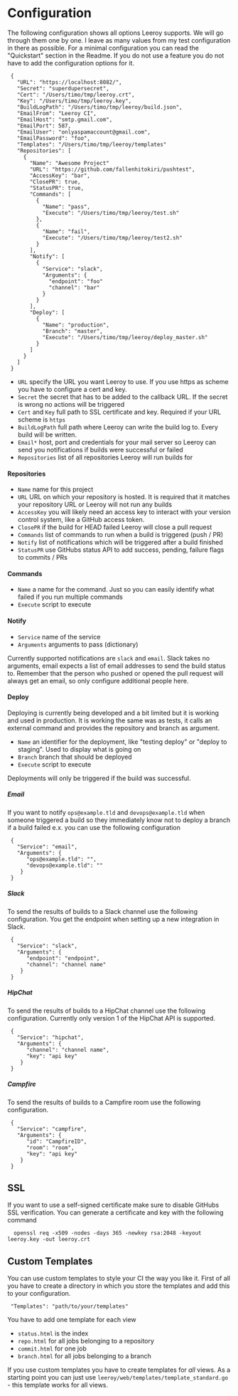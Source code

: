 # Configuration
The following configuration shows all options Leeroy supports. We will go through them one by one. I leave as many values from my test configuration in there as possible. For a minimal configuration you can read the "Quickstart" section in the Readme. If you do not use a feature you do not have to add the configuration options for it.

     {
       "URL": "https://localhost:8082/",
       "Secret": "superdupersecret",
       "Cert": "/Users/timo/tmp/leeroy.crt",
       "Key": "/Users/timo/tmp/leeroy.key",
       "BuildLogPath": "/Users/timo/tmp/leeroy/build.json",
       "EmailFrom": "Leeroy CI",
       "EmailHost": "smtp.gmail.com",
       "EmailPort": 587,
       "EmailUser": "onlyaspamaccount@gmail.com",
       "EmailPassword": "foo",
       "Templates": "/Users/timo/tmp/leeroy/templates"
       "Repositories": [
         {
           "Name": "Awesome Project"
           "URL": "https://github.com/fallenhitokiri/pushtest",
           "AccessKey": "bar",
           "ClosePR": true,
           "StatusPR": true,
           "Commands": [
             {
               "Name": "pass",
               "Execute": "/Users/timo/tmp/leeroy/test.sh"
             },
             {
               "Name": "fail",
               "Execute": "/Users/timo/tmp/leeroy/test2.sh"
             }
           ],
           "Notify": [
             {
               "Service": "slack",
               "Arguments": {
                 "endpoint": "foo"
                 "channel": "bar"
               }
             }
           ],
           "Deploy": [
             {
               "Name": "production",
               "Branch": "master",
               "Execute": "/Users/timo/tmp/leeroy/deploy_master.sh"
             }
           ]
         }
       ]
     }

- `URL` specify the URL you want Leeroy to use. If you use https as scheme you have to configure a cert and key.
- `Secret` the secret that has to be added to the callback URL. If the secret is wrong no actions will be triggered
- `Cert` and `Key` full path to SSL certificate and key. Required if your URL scheme is `https`
- `BuildLogPath` full path where Leeroy can write the build log to. Every build will be written.
- `Email*` host, port and credentials for your mail server so Leeroy can send you notifications if builds were successful or failed
- `Repositories` list of all repositories Leeroy will run builds for

#### Repositories
- `Name` name for this project
- `URL` URL on which your repository is hosted. It is required that it matches your repository URL or Leeroy will not run any builds
- `AccessKey` you will likely need an access key to interact with your version control system, like a GitHub access token.
- `ClosePR` if the build for HEAD failed Leeroy will close a pull request
- `Commands` list of commands to run when a build is triggered (push / PR)
- `Notify` list of notifications which will be triggered after a build finished
- `StatusPR` use GitHubs status API to add success, pending, failure flags to commits / PRs

#### Commands
- `Name` a name for the command. Just so you can easily identify what failed if you run multiple commands
- `Execute` script to execute

#### Notify
- `Service` name of the service
- `Arguments` arguments to pass (dictionary)

Currently supported notifications are `slack` and `email`. Slack takes no arguments, email expects a list of email addresses to send the build status to. Remember that the person who pushed or opened the pull request will always get an email, so only configure additional people here.

#### Deploy
Deploying is currently being developed and a bit limited but it is working and used in production. It is
working the same was as tests, it calls an external command and provides the repository and branch as argument.

- `Name` an identifier for the deployment, like "testing deploy" or "deploy to staging". Used to display what is going on
- `Branch` branch that should be deployed
- `Execute` script to execute

Deployments will only be triggered if the build was successful.

##### Email
If you want to notify `ops@example.tld` and `devops@example.tld` when someone triggered a build so they immediately know not to deploy a branch if a build failed e.x. you can use the following configuration

     {
       "Service": "email",
       "Arguments": {
          "ops@example.tld": "",
          "devops@example.tld": ""
        }
     }

##### Slack
To send the results of builds to a Slack channel use the following configuration. You get the endpoint when setting up a new integration in Slack.

     {
       "Service": "slack",
       "Arguments": {
          "endpoint": "endpoint",
          "channel": "channel name"
        }
     }

##### HipChat
To send the results of builds to a HipChat channel use the following configuration. Currently only version 1 of the HipChat API is supported.

     {
       "Service": "hipchat",
       "Arguments": {
          "channel": "channel name",
          "key": "api key"
        }
     }

##### Campfire
To send the results of builds to a Campfire room use the following configuration.

     {
       "Service": "campfire",
       "Arguments": {
          "id": "CampfireID",
          "room": "room",
          "key": "api key"
        }
     }

## SSL
If you want to use a self-signed certificate make sure to disable GitHubs SSL verification. You can generate a certificate and key with the following command

      openssl req -x509 -nodes -days 365 -newkey rsa:2048 -keyout leeroy.key -out leeroy.crt

## Custom Templates
You can use custom templates to style your CI the way you like it. First of all you have to create a directory in which you store the templates and add this to your configuration.

     "Templates": "path/to/your/templates"

You have to add one template for each view

- `status.html` is the index
- `repo.html` for all jobs belonging to a repository
- `commit.html` for one job
- `branch.html` for all jobs belonging to a branch

If you use custom templates you have to create templates for *all* views. As a starting point you can just use `leeroy/web/templates/template_standard.go` - this template works for all views.
